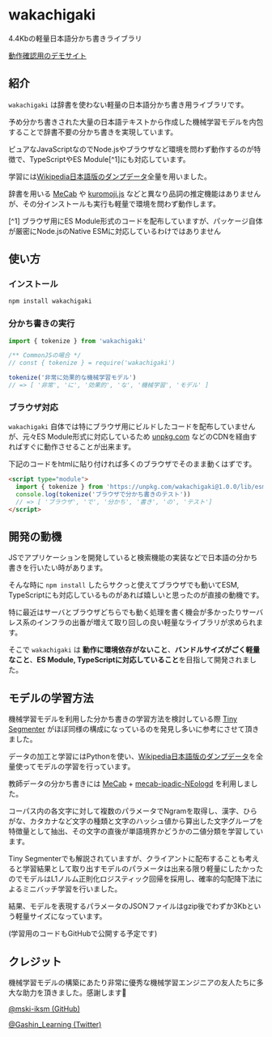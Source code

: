 # wakachigaki

4.4Kbの軽量日本語分かち書きライブラリ

[動作確認用のデモサイト](https://yuhsak.github.io/wakachigaki/)

## 紹介

`wakachigaki` は辞書を使わない軽量の日本語分かち書き用ライブラリです。

予め分かち書きされた大量の日本語テキストから作成した機械学習モデルを内包することで辞書不要の分かち書きを実現しています。

ピュアなJavaScriptなのでNode.jsやブラウザなど環境を問わず動作するのが特徴で、TypeScriptやES Module[^1]にも対応しています。

学習には[Wikipedia日本語版のダンプデータ](https://dumps.wikimedia.org/jawiki/)全量を用いました。

辞書を用いる [MeCab](https://taku910.github.io/mecab/) や [kuromoji.js](https://github.com/takuyaa/kuromoji.js/) などと異なり品詞の推定機能はありませんが、その分インストールも実行も軽量で環境を問わず動作します。

[^1] ブラウザ用にES Module形式のコードを配布していますが、パッケージ自体が厳密にNode.jsのNative ESMに対応しているわけではありません

## 使い方

### インストール

```sh
npm install wakachigaki
```

### 分かち書きの実行

```ts
import { tokenize } from 'wakachigaki'

/** CommonJSの場合 */
// const { tokenize } = require('wakachigaki')

tokenize('非常に効果的な機械学習モデル')
// => [ '非常', 'に', '効果的', 'な', '機械学習', 'モデル' ]
```

### ブラウザ対応

`wakachigaki` 自体では特にブラウザ用にビルドしたコードを配布していませんが、元々ES Module形式に対応しているため [unpkg.com](https://unpkg.com) などのCDNを経由すればすぐに動作させることが出来ます。

下記のコードをhtmlに貼り付ければ多くのブラウザでそのまま動くはずです。

```html
<script type="module">
  import { tokenize } from 'https://unpkg.com/wakachigaki@1.0.0/lib/esm/tokenize.js'
  console.log(tokenize('ブラウザで分かち書きのテスト'))
  // => [ 'ブラウザ', 'で', '分かち', '書き', 'の', 'テスト']
</script>
```

## 開発の動機

JSでアプリケーションを開発していると検索機能の実装などで日本語の分かち書きを行いたい時があります。

そんな時に `npm install` したらサクっと使えてブラウザでも動いてESM, TypeScriptにも対応しているものがあれば嬉しいと思ったのが直接の動機です。

特に最近はサーバとブラウザどちらでも動く処理を書く機会が多かったりサーバレス系のインフラの出番が増えて取り回しの良い軽量なライブラリが求められます。

そこで `wakachigaki` は **動作に環境依存がないこと**、**バンドルサイズがごく軽量なこと**、**ES Module, TypeScriptに対応していること**を目指して開発されました。

## モデルの学習方法

機械学習モデルを利用した分かち書きの学習方法を検討している際 [Tiny Segmenter](http://chasen.org/~taku/software/TinySegmenter/) がほぼ同様の構成になっているのを発見し多いに参考にさせて頂きました。

データの加工と学習にはPythonを使い、[Wikipedia日本語版のダンプデータ](https://dumps.wikimedia.org/jawiki/)を全量使ってモデルの学習を行っています。

教師データの分かち書きには [MeCab](https://taku910.github.io/mecab/) + [mecab-ipadic-NEologd](https://github.com/neologd/mecab-ipadic-neologd) を利用しました。

コーパス内の各文字に対して複数のパラメータでNgramを取得し、漢字、ひらがな、カタカナなど文字の種類と文字のハッシュ値から算出した文字グループを特徴量として抽出、その文字の直後が単語境界かどうかの二値分類を学習しています。

Tiny Segmenterでも解説されていますが、クライアントに配布することも考えると学習結果として取り出すモデルのパラメータは出来る限り軽量にしたかったのでモデルはL1ノルム正則化ロジスティック回帰を採用し、確率的勾配降下法によるミニバッチ学習を行いました。

結果、モデルを表現するパラメータのJSONファイルはgzip後でわずか3Kbという軽量サイズになっています。

(学習用のコードもGitHubで公開する予定です)

## クレジット

機械学習モデルの構築にあたり非常に優秀な機械学習エンジニアの友人たちに多大な助力を頂きました。感謝します🙌

[@mski-iksm (GitHub)](https://github.com/mski-iksm)

[@Gashin_Learning (Twitter)](https://twitter.com/Gashin_Learning)
